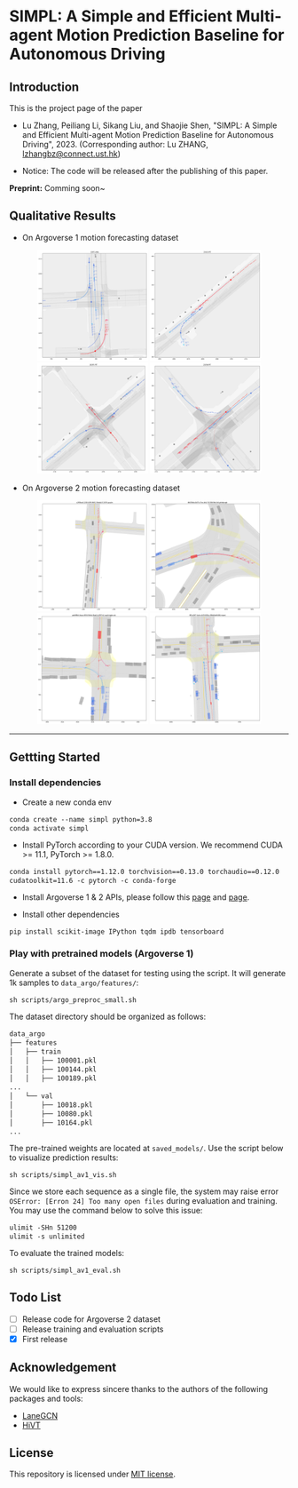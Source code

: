 # SIMPL: A Simple and Efficient Multi-agent Motion Prediction Baseline for Autonomous Driving

## Introduction
This is the project page of the paper

* Lu Zhang, Peiliang Li, Sikang Liu, and Shaojie Shen, "SIMPL: A Simple and Efficient Multi-agent Motion Prediction Baseline for Autonomous Driving", 2023. (Corresponding author: Lu ZHANG, lzhangbz@connect.ust.hk)

* Notice: The code will be released after the publishing of this paper.

**Preprint:** Comming soon~

## Qualitative Results

* On Argoverse 1 motion forecasting dataset
<p align="center">
  <img src="files/av1-s1.png" width = "200"/>
  <img src="files/av1-s2.png" width = "200"/>
  <img src="files/av1-s3.png" width = "200"/>
  <img src="files/av1-s4.png" width = "200"/>
</p>

* On Argoverse 2 motion forecasting dataset
<p align="center">
  <img src="files/av2-s1.png" width = "200"/>
  <img src="files/av2-s2.png" width = "200"/>
  <img src="files/av2-s3.png" width = "200"/>
  <img src="files/av2-s4.png" width = "200"/>
</p>

----

## Gettting Started

### Install dependencies
- Create a new conda env
```
conda create --name simpl python=3.8
conda activate simpl
```

- Install PyTorch according to your CUDA version. We recommend CUDA >= 11.1, PyTorch >= 1.8.0.
```
conda install pytorch==1.12.0 torchvision==0.13.0 torchaudio==0.12.0 cudatoolkit=11.6 -c pytorch -c conda-forge
```

- Install Argoverse 1 & 2 APIs, please follow this [page](https://github.com/argoai/argoverse-api) and [page](https://github.com/argoverse/av2-api).


- Install other dependencies
```
pip install scikit-image IPython tqdm ipdb tensorboard
```

### Play with pretrained models (Argoverse 1)
Generate a subset of the dataset for testing using the script. It will generate 1k samples to `data_argo/features/`:
```
sh scripts/argo_preproc_small.sh
```
The dataset directory should be organized as follows:
```
data_argo
├── features
│   ├── train
│   │   ├── 100001.pkl
│   │   ├── 100144.pkl
│   │   ├── 100189.pkl
...
│   └── val
│       ├── 10018.pkl
│       ├── 10080.pkl
│       ├── 10164.pkl
...
```

The pre-trained weights are located at `saved_models/`. Use the script below to visualize prediction results:
```
sh scripts/simpl_av1_vis.sh
```

Since we store each sequence as a single file, the system may raise error `OSError: [Erron 24] Too many open files` during evaluation and training. You may use the command below to solve this issue:
```
ulimit -SHn 51200
ulimit -s unlimited
```

To evaluate the trained models:
```
sh scripts/simpl_av1_eval.sh
```

## Todo List
- [ ] Release code for Argoverse 2 dataset
- [ ] Release training and evaluation scripts
- [x] First release

## Acknowledgement
We would like to express sincere thanks to the authors of the following packages and tools:
- [LaneGCN](https://github.com/uber-research/LaneGCN)
- [HiVT](https://github.com/ZikangZhou/HiVT)

## License
This repository is licensed under [MIT license](https://github.com/HKUST-Aerial-Robotics/SIMPL/blob/main/LICENSE).